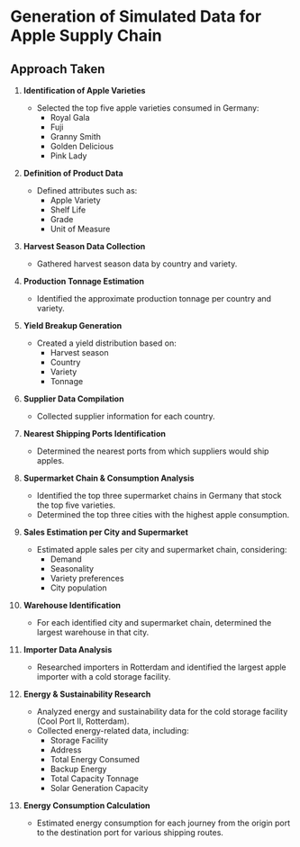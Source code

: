 # Generation of Simulated Data for Apple Supply Chain 

## Approach Taken

1. **Identification of Apple Varieties**
   - Selected the top five apple varieties consumed in Germany:
     - Royal Gala
     - Fuji
     - Granny Smith
     - Golden Delicious
     - Pink Lady

2. **Definition of Product Data**
   - Defined attributes such as:
     - Apple Variety
     - Shelf Life
     - Grade
     - Unit of Measure

3. **Harvest Season Data Collection**
   - Gathered harvest season data by country and variety.

4. **Production Tonnage Estimation**
   - Identified the approximate production tonnage per country and variety.

5. **Yield Breakup Generation**
   - Created a yield distribution based on:
     - Harvest season
     - Country
     - Variety
     - Tonnage

6. **Supplier Data Compilation**
   - Collected supplier information for each country.

7. **Nearest Shipping Ports Identification**
   - Determined the nearest ports from which suppliers would ship apples.

8. **Supermarket Chain & Consumption Analysis**
   - Identified the top three supermarket chains in Germany that stock the top five varieties.
   - Determined the top three cities with the highest apple consumption.

9. **Sales Estimation per City and Supermarket**
   - Estimated apple sales per city and supermarket chain, considering:
     - Demand
     - Seasonality
     - Variety preferences
     - City population

10. **Warehouse Identification**
    - For each identified city and supermarket chain, determined the largest warehouse in that city.

11. **Importer Data Analysis**
    - Researched importers in Rotterdam and identified the largest apple importer with a cold storage facility.

12. **Energy & Sustainability Research**
    - Analyzed energy and sustainability data for the cold storage facility (Cool Port II, Rotterdam).
    - Collected energy-related data, including:
      - Storage Facility
      - Address
      - Total Energy Consumed
      - Backup Energy
      - Total Capacity Tonnage
      - Solar Generation Capacity

13. **Energy Consumption Calculation**
    - Estimated energy consumption for each journey from the origin port to the destination port for various shipping routes.


